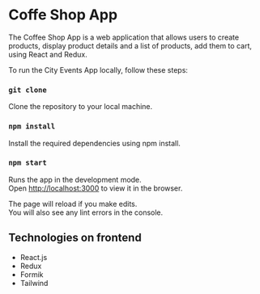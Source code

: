 # Coffe Shop App

The Coffee Shop App is a web application that allows users to create products, display product details and a list of products, add them to cart, using React and Redux.

To run the City Events App locally, follow these steps:

### `git clone`

Clone the repository to your local machine.

### `npm install`

Install the required dependencies using npm install.

### `npm start`

Runs the app in the development mode.\
Open [http://localhost:3000](http://localhost:3000) to view it in the browser.

The page will reload if you make edits.\
You will also see any lint errors in the console.

## Technologies on frontend
* React.js
* Redux
* Formik
* Tailwind

